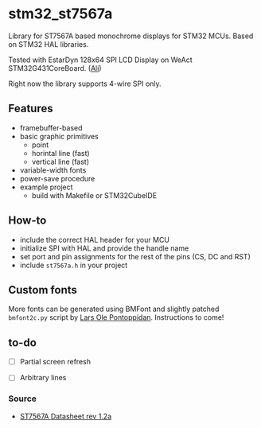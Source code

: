 # stm32_st7567a
Library for ST7567A based monochrome displays for STM32 MCUs. 
Based on STM32 HAL libraries. 

Tested with EstarDyn 128x64 SPI LCD Display on WeAct STM32G431CoreBoard. ([Ali](https://a.aliexpress.com/_Exts5wt))

Right now the library supports 4-wire SPI only.

## Features
- framebuffer-based
- basic graphic primitives
    - point
    - horintal line (fast)
    - vertical line (fast)
- variable-width fonts
- power-save procedure
- example project
    - build with Makefile or STM32CubeIDE

## How-to
- include the correct HAL header for your MCU
- initialize SPI with HAL and provide the handle name
- set port and pin assignments for the rest of the pins (CS, DC and RST)
- include `st7567a.h` in your project

## Custom fonts
More fonts can be generated using BMFont and slightly patched `bmfont2c.py` script by [Lars Ole Pontoppidan](https://larsee.com/blog/2014/05/converting-fonts-to-c-source-using-bmfont2c/). Instructions to come!

## to-do
- [ ] Partial screen refresh
- [ ] Arbitrary lines


### Source
- [ST7567A Datasheet rev 1.2a](https://www.crystalfontz.com/controllers/Sitronix/ST7567A/)
